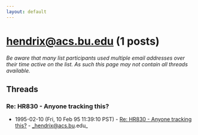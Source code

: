 ```yaml
---
layout: default
---
```


# hendrix@acs.bu.edu (1 posts)

_Be aware that many list participants used multiple email addresses over their time active on the list. As such this page may not contain all threads available._

## Threads

### Re: HR830 - Anyone tracking this?
+ 1995-02-10 (Fri, 10 Feb 95 11:39:10 PST) - [Re: HR830 - Anyone tracking this?](/archive/1995/02/cafce61255c9b53e1178a7e2b790e964f708b3f06f45b348a047b456464256a9) - _hendrix@acs.bu.edu_

